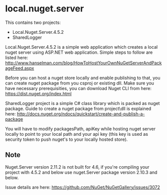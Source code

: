# local.nuget.server

This contains two projects:
  - Local.Nuget.Server.4.5.2
  - SharedLogger

Local.Nuget.Server.4.5.2 is a simple web application which creates a local nuget server using ASP.NET web application. Simple steps to follow are listed here:
http://www.hanselman.com/blog/HowToHostYourOwnNuGetServerAndPackageFeed.aspx

Before you can host a nuget store locally and enable publishing to that, you can create nuget package from you csproj or existing dll. Make sure you have necessary prerequisities, you can download Nuget CLI from here: https://dist.nuget.org/index.html

SharedLogger project is a simple C# class library which is packed as nuget package. Guide to create a nuget package from project\dll is explained here: http://docs.nuget.org/ndocs/quickstart/create-and-publish-a-package

You will have to modify packagesPath, apiKey while hosting nuget server locally to point to your local path and your api key (this key is used as security token to push nuget's to your locally hosted store).

## Note
Nuget.Server version 2.11.2 is not built for 4.6, if you're compiling your project with 4.5.2 and below use nuget.Server package version 2.10.3 and below.

Issue details are here: https://github.com/NuGet/NuGetGallery/issues/3072
